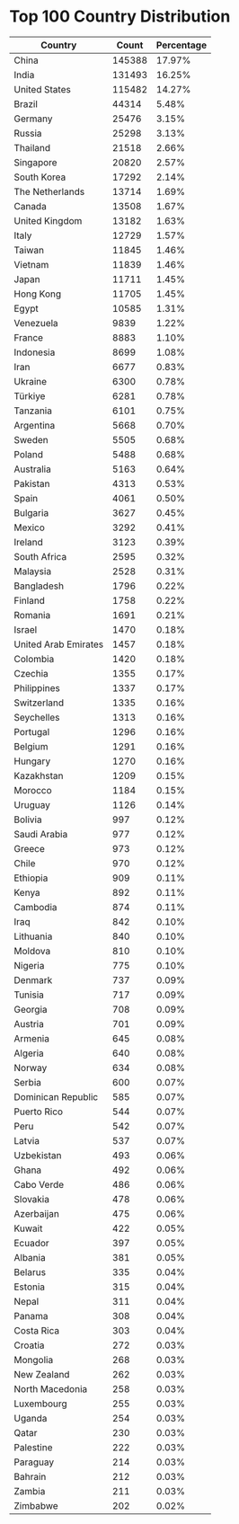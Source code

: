 # Top 100 Country Distribution
| Country | Count | Percentage |
|----|----|----|
| China | 145388 | 17.97% |
| India | 131493 | 16.25% |
| United States | 115482 | 14.27% |
| Brazil | 44314 | 5.48% |
| Germany | 25476 | 3.15% |
| Russia | 25298 | 3.13% |
| Thailand | 21518 | 2.66% |
| Singapore | 20820 | 2.57% |
| South Korea | 17292 | 2.14% |
| The Netherlands | 13714 | 1.69% |
| Canada | 13508 | 1.67% |
| United Kingdom | 13182 | 1.63% |
| Italy | 12729 | 1.57% |
| Taiwan | 11845 | 1.46% |
| Vietnam | 11839 | 1.46% |
| Japan | 11711 | 1.45% |
| Hong Kong | 11705 | 1.45% |
| Egypt | 10585 | 1.31% |
| Venezuela | 9839 | 1.22% |
| France | 8883 | 1.10% |
| Indonesia | 8699 | 1.08% |
| Iran | 6677 | 0.83% |
| Ukraine | 6300 | 0.78% |
| Türkiye | 6281 | 0.78% |
| Tanzania | 6101 | 0.75% |
| Argentina | 5668 | 0.70% |
| Sweden | 5505 | 0.68% |
| Poland | 5488 | 0.68% |
| Australia | 5163 | 0.64% |
| Pakistan | 4313 | 0.53% |
| Spain | 4061 | 0.50% |
| Bulgaria | 3627 | 0.45% |
| Mexico | 3292 | 0.41% |
| Ireland | 3123 | 0.39% |
| South Africa | 2595 | 0.32% |
| Malaysia | 2528 | 0.31% |
| Bangladesh | 1796 | 0.22% |
| Finland | 1758 | 0.22% |
| Romania | 1691 | 0.21% |
| Israel | 1470 | 0.18% |
| United Arab Emirates | 1457 | 0.18% |
| Colombia | 1420 | 0.18% |
| Czechia | 1355 | 0.17% |
| Philippines | 1337 | 0.17% |
| Switzerland | 1335 | 0.16% |
| Seychelles | 1313 | 0.16% |
| Portugal | 1296 | 0.16% |
| Belgium | 1291 | 0.16% |
| Hungary | 1270 | 0.16% |
| Kazakhstan | 1209 | 0.15% |
| Morocco | 1184 | 0.15% |
| Uruguay | 1126 | 0.14% |
| Bolivia | 997 | 0.12% |
| Saudi Arabia | 977 | 0.12% |
| Greece | 973 | 0.12% |
| Chile | 970 | 0.12% |
| Ethiopia | 909 | 0.11% |
| Kenya | 892 | 0.11% |
| Cambodia | 874 | 0.11% |
| Iraq | 842 | 0.10% |
| Lithuania | 840 | 0.10% |
| Moldova | 810 | 0.10% |
| Nigeria | 775 | 0.10% |
| Denmark | 737 | 0.09% |
| Tunisia | 717 | 0.09% |
| Georgia | 708 | 0.09% |
| Austria | 701 | 0.09% |
| Armenia | 645 | 0.08% |
| Algeria | 640 | 0.08% |
| Norway | 634 | 0.08% |
| Serbia | 600 | 0.07% |
| Dominican Republic | 585 | 0.07% |
| Puerto Rico | 544 | 0.07% |
| Peru | 542 | 0.07% |
| Latvia | 537 | 0.07% |
| Uzbekistan | 493 | 0.06% |
| Ghana | 492 | 0.06% |
| Cabo Verde | 486 | 0.06% |
| Slovakia | 478 | 0.06% |
| Azerbaijan | 475 | 0.06% |
| Kuwait | 422 | 0.05% |
| Ecuador | 397 | 0.05% |
| Albania | 381 | 0.05% |
| Belarus | 335 | 0.04% |
| Estonia | 315 | 0.04% |
| Nepal | 311 | 0.04% |
| Panama | 308 | 0.04% |
| Costa Rica | 303 | 0.04% |
| Croatia | 272 | 0.03% |
| Mongolia | 268 | 0.03% |
| New Zealand | 262 | 0.03% |
| North Macedonia | 258 | 0.03% |
| Luxembourg | 255 | 0.03% |
| Uganda | 254 | 0.03% |
| Qatar | 230 | 0.03% |
| Palestine | 222 | 0.03% |
| Paraguay | 214 | 0.03% |
| Bahrain | 212 | 0.03% |
| Zambia | 211 | 0.03% |
| Zimbabwe | 202 | 0.02% |
